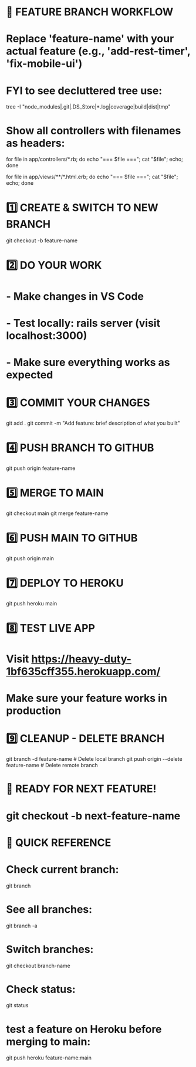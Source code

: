 
# 🚀 FEATURE BRANCH WORKFLOW
# Replace 'feature-name' with your actual feature (e.g., 'add-rest-timer', 'fix-mobile-ui')


# FYI to see decluttered tree use:
tree -I "node_modules|.git|.DS_Store|*.log|coverage|build|dist|tmp"
# Show all controllers with filenames as headers:
for file in app/controllers/*.rb; do echo "=== $file ==="; cat "$file"; echo; done

for file in app/views/**/*.html.erb; do echo "=== $file ==="; cat "$file"; echo; done

# 1️⃣ CREATE & SWITCH TO NEW BRANCH
git checkout -b feature-name

# 2️⃣ DO YOUR WORK
# - Make changes in VS Code
# - Test locally: rails server (visit localhost:3000)
# - Make sure everything works as expected

# 3️⃣ COMMIT YOUR CHANGES
git add .
git commit -m "Add feature: brief description of what you built"

# 4️⃣ PUSH BRANCH TO GITHUB
git push origin feature-name

# 5️⃣ MERGE TO MAIN
git checkout main
git merge feature-name

# 6️⃣ PUSH MAIN TO GITHUB
git push origin main

# 7️⃣ DEPLOY TO HEROKU
git push heroku main

# 8️⃣ TEST LIVE APP
# Visit https://heavy-duty-1bf635cff355.herokuapp.com/
# Make sure your feature works in production

# 9️⃣ CLEANUP - DELETE BRANCH
git branch -d feature-name                    # Delete local branch
git push origin --delete feature-name        # Delete remote branch

# 🔄 READY FOR NEXT FEATURE!
# git checkout -b next-feature-name

# 📝 QUICK REFERENCE
# Check current branch:
git branch
# See all branches:
git branch -a
# Switch branches:
git checkout branch-name
# Check status:
git status
# test a feature on Heroku before merging to main:
git push heroku feature-name:main
